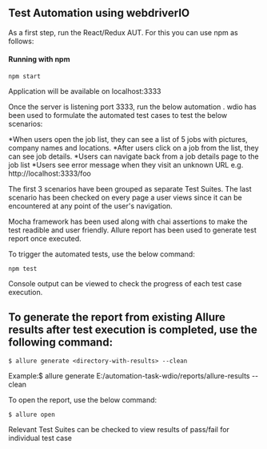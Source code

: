 ## Test Automation using webdriverIO
As a first step, run the React/Redux AUT. For this you can use npm as follows:



#### Running with npm
```
npm start
```
Application will be available on localhost:3333

Once the server is listening port 3333, run the below automation . wdio  has been used to formulate the automated test cases to test the below scenarios:

*When users open the job list, they can see a list of 5 jobs with pictures, company names and locations.
*After users click on a job from the list, they can see job details.
*Users can navigate back from a job details page to the job list
*Users see error message when they visit an unknown URL e.g. http://localhost:3333/foo

The first 3 scenarios have been grouped as separate Test Suites. The last scenario has been checked on every page a user views since it can be encountered at any point of the user's navigation.

Mocha framework has been used along with chai assertions to make the test readible and user friendly.
Allure report has been used to generate test report once executed.


To trigger the automated tests, use the below command:
```
npm test
```
Console output can be viewed to check the progress of each test case execution.

## To generate the report from existing Allure results after test execution is completed, use the following command:
```
$ allure generate <directory-with-results> --clean
```
Example:$ allure generate E:/automation-task-wdio/reports/allure-results --clean


To open the report, use the below command:
```
$ allure open
```
Relevant Test Suites can be checked to view results of pass/fail for individual test case

